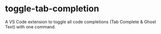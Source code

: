 # toggle-tab-completion
A VS Code extension to toggle all code completions (Tab Complete &amp; Ghost Text) with one command.
